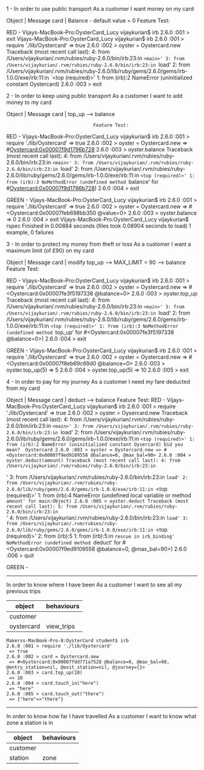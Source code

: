1 - In order to use public transport
As a customer
I want money on my card

Object | Message
card   | Balance - default value = 0
                                    Feature Test:

RED -
Vijays-MacBook-Pro:OysterCard_Lucy vijaykurian$ irb
2.6.0 :001 > exit
Vijays-MacBook-Pro:OysterCard_Lucy vijaykurian$ irb
2.6.0 :001 > require './lib/Oystercard'
 => true
2.6.0 :002 > oyster = Oystercard.new
Traceback (most recent call last):
        4: from /Users/vijaykurian/.rvm/rubies/ruby-2.6.0/bin/irb:23:in `<main>'
        3: from /Users/vijaykurian/.rvm/rubies/ruby-2.6.0/bin/irb:23:in `load'
        2: from /Users/vijaykurian/.rvm/rubies/ruby-2.6.0/lib/ruby/gems/2.6.0/gems/irb-1.0.0/exe/irb:11:in `<top (required)>'
        1: from (irb):2
NameError (uninitialized constant Oystercard)
2.6.0 :003 > exit


2 - In order to keep using public transport
As a customer
I want to add money to my card

Object | Message
card   | top_up --> balance

                                    Feature Test:
RED -
Vijays-MacBook-Pro:OysterCard_Lucy vijaykurian$ irb
2.6.0 :001 > require './lib/Oystercard'
 => true
2.6.0 :002 > oyster = Oystercard.new
 => #<Oystercard:0x00007f9d1796b728>
2.6.0 :003 > oyster.balance
Traceback (most recent call last):
        4: from /Users/vijaykurian/.rvm/rubies/ruby-2.6.0/bin/irb:23:in `<main>'
        3: from /Users/vijaykurian/.rvm/rubies/ruby-2.6.0/bin/irb:23:in `load'
        2: from /Users/vijaykurian/.rvm/rubies/ruby-2.6.0/lib/ruby/gems/2.6.0/gems/irb-1.0.0/exe/irb:11:in `<top (required)>'
        1: from (irb):3
NoMethodError (undefined method `balance' for #<Oystercard:0x00007f9d1796b728>)
2.6.0 :004 > exit

GREEN -
Vijays-MacBook-Pro:OysterCard_Lucy vijaykurian$ irb
2.6.0 :001 > require './lib/Oystercard'
 => true
2.6.0 :002 > oyster = Oystercard.new
 => #<Oystercard:0x00007feb698bb350 @value=0>
2.6.0 :003 > oyster.balance
 => 0
2.6.0 :004 > exit
Vijays-MacBook-Pro:OysterCard_Lucy vijaykurian$ rspec
Finished in 0.00884 seconds (files took 0.08904 seconds to load)
1 example, 0 failures

3 - In order to protect my money from theft or loss
As a customer
I want a maximum limit (of £90) on my card

Object | Message
card   | modify top_up --> MAX_LIMIT = 90 --> balance
                                Feature Test:

RED -
Vijays-MacBook-Pro:OysterCard_Lucy vijaykurian$ irb
2.6.0 :001 > require './lib/Oystercard'
 => true
2.6.0 :002 > oyster = Oystercard.new
 => #<Oystercard:0x00007fe3f5197338 @balance=0>
2.6.0 :003 > oyster.top_up
Traceback (most recent call last):
        4: from /Users/vijaykurian/.rvm/rubies/ruby-2.6.0/bin/irb:23:in `<main>'
        3: from /Users/vijaykurian/.rvm/rubies/ruby-2.6.0/bin/irb:23:in `load'
        2: from /Users/vijaykurian/.rvm/rubies/ruby-2.6.0/lib/ruby/gems/2.6.0/gems/irb-1.0.0/exe/irb:11:in `<top (required)>'
        1: from (irb):3
NoMethodError (undefined method `top_up' for #<Oystercard:0x00007fe3f5197338 @balance=0>)
2.6.0 :004 > exit

GREEN -
Vijays-MacBook-Pro:OysterCard_Lucy vijaykurian$ irb
2.6.0 :001 > require './lib/Oystercard'
 => true
2.6.0 :002 > oyster = Oystercard.new
 => #<Oystercard:0x00007f8eb69c69d0 @balance=0>
2.6.0 :003 > oyster.top_up(5)
 => 5
2.6.0 :004 > oyster.top_up(5)
 => 10
2.6.0 :005 > exit

4 - In order to pay for my journey
As a customer
I need my fare deducted from my card

Object | Message
card   | deduct --> balance
                                Feature Test:
RED -
Vijays-MacBook-Pro:OysterCard_Lucy vijaykurian$ irb
2.6.0 :001 > require './lib/Oystercard'
 => true
2.6.0 :002 > oyster = Oysercard.new
Traceback (most recent call last):
        4: from /Users/vijaykurian/.rvm/rubies/ruby-2.6.0/bin/irb:23:in `<main>'
        3: from /Users/vijaykurian/.rvm/rubies/ruby-2.6.0/bin/irb:23:in `load'
        2: from /Users/vijaykurian/.rvm/rubies/ruby-2.6.0/lib/ruby/gems/2.6.0/gems/irb-1.0.0/exe/irb:11:in `<top (required)>'
        1: from (irb):2
NameError (uninitialized constant Oysercard)
Did you mean?  Oystercard
2.6.0 :003 > oyster = Oystercard.new
 => #<Oystercard:0x00007f9ed9109558 @balance=0, @max_bal=90>
2.6.0 :004 > oyster.deduct(amount)
Traceback (most recent call last):
        4: from /Users/vijaykurian/.rvm/rubies/ruby-2.6.0/bin/irb:23:in `<main>'
        3: from /Users/vijaykurian/.rvm/rubies/ruby-2.6.0/bin/irb:23:in `load'
        2: from /Users/vijaykurian/.rvm/rubies/ruby-2.6.0/lib/ruby/gems/2.6.0/gems/irb-1.0.0/exe/irb:11:in `<top (required)>'
        1: from (irb):4
NameError (undefined local variable or method `amount' for main:Object)
2.6.0 :005 > oyster.deduct
Traceback (most recent call last):
        5: from /Users/vijaykurian/.rvm/rubies/ruby-2.6.0/bin/irb:23:in `<main>'
        4: from /Users/vijaykurian/.rvm/rubies/ruby-2.6.0/bin/irb:23:in `load'
        3: from /Users/vijaykurian/.rvm/rubies/ruby-2.6.0/lib/ruby/gems/2.6.0/gems/irb-1.0.0/exe/irb:11:in `<top (required)>'
        2: from (irb):5
        1: from (irb):5:in `rescue in irb_binding'
NoMethodError (undefined method `deduct' for #<Oystercard:0x00007f9ed9109558 @balance=0, @max_bal=90>)
2.6.0 :006 > quit

GREEN -

---

In order to know where I have been
As a customer
I want to see all my previous trips

object | behaviours
-|-
customer |
oystercard | view_trips

```
Makerss-MacBook-Pro-8:OysterCard student$ irb
2.6.0 :001 > require './lib/Oystercard'
 => true
2.6.0 :002 > card = Oystercard.new
 => #<Oystercard:0x00007fdd771a7528 @balance=0, @max_bal=90, @entry_station=nil, @exit_station=nil, @journey={}>
2.6.0 :003 > card.top_up(10)
 => 10
2.6.0 :004 > card.touch_in("here")
 => "here"
2.6.0 :005 > card.touch_out("there")
 => {"here"=>"there"}
```
---
In order to know how far I have travelled
As a customer
I want to know what zone a station is in

object | behaviours
-|-
customer |
station | zone
